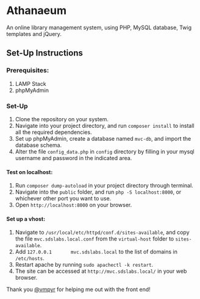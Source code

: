 # Athanaeum 
An online library management system, using PHP, MySQL database, Twig templates and jQuery.

## Set-Up Instructions
### Prerequisites:
1. LAMP Stack
2. phpMyAdmin

### Set-Up
1. Clone the repository on your system.
2. Navigate into your project directory, and run `composer install` to install all the required dependencies.
3. Set up phpMyAdmin, create a database named `mvc-db`, and import the database schema.
4. Alter the file `config_data.php` in `config` directory by filling in your mysql username and password in the indicated area.

#### Test on localhost:
1. Run `composer dump-autoload` in your project directory through terminal.
2. Navigate into the `public` folder, and run `php -S localhost:8000`, or whichever other port you want to use.
2. Open `http://localhost:8000` on your browser.


#### Set up a vhost:
1. Navigate to `/usr/local/etc/httpd/conf.d/sites-available`, and copy the file `mvc.sdslabs.local.conf` from the `virtual-host` folder to `sites-available`.
2. Add `127.0.0.1       mvc.sdslabs.local` to the list of domains in `/etc/hosts`. 
3. Restart apache by running `sudo apachectl -k restart`.
4. The site can be accessed at `http://mvc.sdslabs.local/` in your web browser.


Thank you [@vmpyr](https://github.com/vmpyr) for helping me out with the front end!



